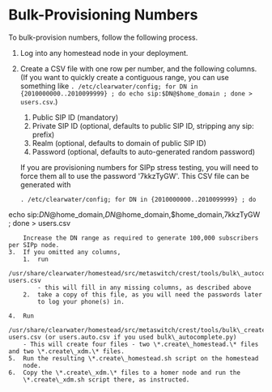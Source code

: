 Bulk-Provisioning Numbers
=========================

To bulk-provision numbers, follow the following process.

1.  Log into any homestead node in your deployment.
2.  Create a CSV file with one row per number, and the following
    columns. (If you want to quickly create a contiguous range, you can
    use something like `. /etc/clearwater/config; for DN in {2010000000..2010099999} ; do echo sip:$DN@$home_domain ; done > users.csv`.)
    1.  Public SIP ID (mandatory)
    2.  Private SIP ID (optional, defaults to public SIP ID, stripping
        any sip: prefix)
    3.  Realm (optional, defaults to domain of public SIP ID)
    4.  Password (optional, defaults to auto-generated random password)

    If you are provisioning numbers for SIPp stress testing, you will need to force them all to use the password '7kkzTyGW'. This CSV file can be generated with
    ```
    . /etc/clearwater/config; for DN in {2010000000..2010099999} ; do
echo sip:$DN@$home_domain,$DN@$home_domain,$home_domain,7kkzTyGW ;
done > users.csv
```
    Increase the DN range as required to generate 100,000 subscribers per SIPp node.
3.  If you omitted any columns,
    1.  run
        /usr/share/clearwater/homestead/src/metaswitch/crest/tools/bulk\_autocomplete.py users.csv
        - this will fill in any missing columns, as described above
    2.  take a copy of this file, as you will need the passwords later
        to log your phone(s) in.

4.  Run
    /usr/share/clearwater/homestead/src/metaswitch/crest/tools/bulk\_create.py users.csv (or users.auto.csv if you used bulk\_autocomplete.py)
    - This will create four files - two \*.create\_homestead.\* files and two \*.create\_xdm.\* files.
5.  Run the resulting \*.create\_homestead.sh script on the homestead
    node.
6.  Copy the \*.create\_xdm.\* files to a homer node and run the
    \*.create\_xdm.sh script there, as instructed.

